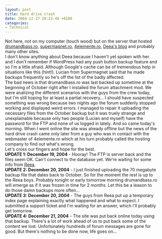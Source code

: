 ```yaml
---
layout: post
title: Hard drive crash
date: 2004-12-17 20:23:48 +0100
categories:
- Technical
---
```

<p>Not here, not on my computer (touch wood) but on the server that hosted <a href="http://www.drumandbass.ro">drumandbass.ro</a>, <a href="http://www.supermagnet.ro">supermagnet.ro</a>, <a href="http://www.4elemente.ro">4elemente.ro</a>, <a href="http://www.supermagnet.ro/deea/">Deea's blog</a> and probably many other sites.<br />
I don't know anything about Deea because I haven't yet spoken with her and I don't remember if WordPress had any push button backup feature and so I'm a little afraid. Although Google's cache can be of tremendous help in situations like this (hint!). Lucian from Supermagnet said that he made backups frequently so he's off the list of the badly affected.<br />
The bad news is that drumandbass.ro was last backed up sometime at the beginning of October right after I installed the forum attachment mod. We were analizing the different scenarios with the guys from the crew today, but I'm still hoping for at least a partial recovery... I should have suspected something was wrong because two nights ago the forum suddenly stopped working and displayed weird errors. I managed to repair it uploading the necessary files from the October backup but it was truely strange and unexplainable because only two people (Lucian and myself) have the password for the FTP and none of us logged in lately. And so came today's morning. When I went online the site was already offline but the news of the hard drive crash came only later from a guy who was in contact with the webmaster of 4elemente.ro which at his turn probably called the hosting company to find out what's wrong.<br />
Let's cross our fingers and hope for the best.<br />
<b>UPDATE 1: December 19, 2004</b> - Hooray! The FTP is server back and the files seem OK. Can't connect to the database yet. We're waiting for some info from <a href="http://www.reea.net">Reea</a>.<br />
<b>UPDATE 2: December 20, 2004</b> - I just finished uploading the 70 megabyte backup file that dates back to October. So for the moment the rest is up to the Reea boys. Probably tonight or early tomorrow morning drumandbass.ro will emerge as if it was frozen in time for 2 months. Let this be a leason to do those damn backups more often...<br />
<b>UPDATE 3: December 20, 2004</b> - The guys from Reea put up a temporary index page explaining exactly what happened and what to expect. I submitted a support ticket and I'm waiting for an answer, which I'll probably get tomorrow.<br />
<b>UPDATE 4: December 21, 2004</b> - The site was put back online today using that backup. There's a lot of work ahead of us to put back some of the content we lost. Unfortunately hundreds of forum messages are gone for good. But there's nothing to be done now, life goes on...</p>

